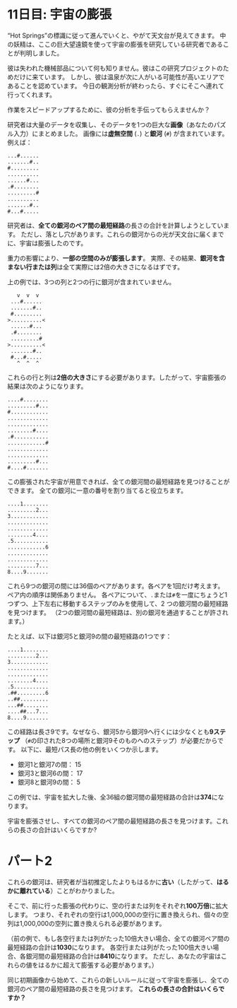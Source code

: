 # 11日目: 宇宙の膨張

“Hot Springs”の標識に従って進んでいくと、やがて天文台が見えてきます。
中の妖精は、ここの巨大望遠鏡を使って宇宙の膨張を研究している研究者であることが判明しました。

彼は失われた機械部品について何も知りません。彼はこの研究プロジェクトのためだけに来ています。
しかし、彼は温泉が次に人がいる可能性が高いエリアであることを認めています。
今日の観測分析が終わったら、すぐにそこへ連れて行ってくれます。

作業をスピードアップするために、彼の分析を手伝ってもらえませんか？

研究者は大量のデータを収集し、そのデータを1つの巨大な**画像**（あなたのパズル入力）にまとめました。
画像には**虚無空間** (`.`) と**銀河** (`#`) が含まれています。例えば：

```
...#......
.......#..
#.........
..........
......#...
.#........
.........#
..........
.......#..
#...#.....
```

研究者は、**全ての銀河のペア間の最短経路**の長さの合計を計算しようとしています。
ただし、落とし穴があります。これらの銀河からの光が天文台に届くまでに、宇宙は膨張したのです。

重力の影響により、**一部の空間のみが膨張します**。
実際、その結果、**銀河を含まない行または列**は全て実際には2倍の大きさになるはずです。

上の例では、3つの列と2つの行に銀河が含まれていません。

```
   v  v  v
 ...#......
 .......#..
 #.........
>..........<
 ......#...
 .#........
 .........#
>..........<
 .......#..
 #...#.....
   ^  ^  ^
```

これらの行と列は**2倍の大きさ**にする必要があります。したがって、宇宙膨張の結果は次のようになります。

```
....#........
.........#...
#............
.............
.............
........#....
.#...........
............#
.............
.............
.........#...
#....#.......
```

この膨張された宇宙が用意できれば、全ての銀河間の最短経路を見つけることができます。
全ての銀河に一意の番号を割り当てると役立ちます。

```
....1........
.........2...
3............
.............
.............
........4....
.5...........
............6
.............
.............
.........7...
8....9.......
```

これら9つの銀河の間には36個のペアがあります。各ペアを1回だけ考えます。ペア内の順序は関係ありません。
各ペアについて、`.`または`#`を一度にちょうど1つずつ、上下左右に移動するステップのみを使用して、2 つの銀河間の最短経路を見つけます。
（2つの銀河間の最短経路は、別の銀河を通過することが許されます。）

たとえば、以下は銀河5と銀河9の間の最短経路の1つです：

```
....1........
.........2...
3............
.............
.............
........4....
.5...........
.##.........6
..##.........
...##........
....##...7...
8....9.......
```

この経路は長さ9です。なぜなら、銀河5から銀河9へ行くには少なくとも**9ステップ**
（`#`の印された8つの場所と銀河9そのものへのステップ）が必要だからです。
以下に、最短パス長の他の例をいくつか示します。

- 銀河1と銀河7の間： 15
- 銀河3と銀河6の間： 17
- 銀河8と銀河9の間： 5

この例では、宇宙を拡大した後、全36組の銀河間の最短経路の合計は**374**になります。

宇宙を膨張させし、すべての銀河のペア間の最短経路の長さを見つけます。これらの長さの合計はいくらですか?

# パート2

これらの銀河は、研究者が当初推定したよりもはるかに**古い**（したがって、**はるかに離れている**）ことがわかりました。

そこで、前に行った膨張の代わりに、空の行または列をそれぞれ**100万倍**に拡大します。
つまり、それぞれの空行は1,000,000の空行に置き換えられ、個々の空列は1,000,000の空列に置き換えられる必要があります。

（前の例で、もし各空行または列がたった10倍大きい場合、全ての銀河ペア間の最短経路の合計は**1030**になります。
各空行または列がたった100倍大きい場合、各銀河間の最短経路の合計は**8410**になります。
ただし、あなたの宇宙はこれらの値をはるかに超えて膨張する必要があります。）

同じ初期画像から始めて、これらの新しいルールに従って宇宙を膨張し、全ての銀河のペア間の最短経路の長さを見つけます。
**これらの長さの合計はいくらですか？**
